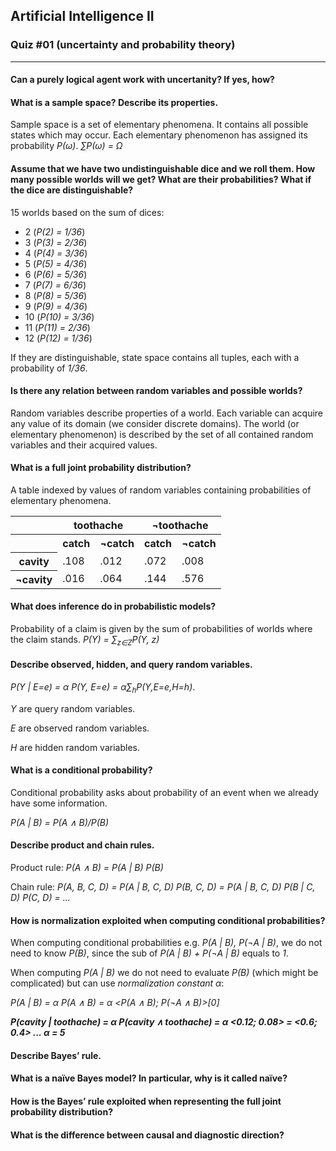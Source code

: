 ## Artificial Intelligence II
### Quiz &num;01 (uncertainty and probability theory)
___
#### Can a purely logical agent work with uncertanity? If yes, how?

#### What is a sample space? Describe its properties.
Sample space is a set of elementary phenomena. It contains all possible states which may occur. Each elementary phenomenon has assigned its probability *P(&#969;)*. *&sum;P(&#969;) = &#937;*

#### Assume that we have two undistinguishable dice and we roll them. How many possible worlds will we get? What are their probabilities? What if the dice are distinguishable?
15 worlds based on the sum of dices:
- 2 (*P(2) = 1/36*)
- 3 (*P(3) = 2/36*)
- 4 (*P(4) = 3/36*)
- 5 (*P(5) = 4/36*)
- 6 (*P(6) = 5/36*)
- 7 (*P(7) = 6/36*)
- 8 (*P(8) = 5/36*)
- 9 (*P(9) = 4/36*)
- 10 (*P(10) = 3/36*)
- 11 (*P(11) = 2/36*)
- 12 (*P(12) = 1/36*)

If they are distinguishable, state space contains all tuples, each with a probability of *1/36*.

#### Is there any relation between random variables and possible worlds?
Random variables describe properties of a world. Each variable can acquire any value of its domain (we consider discrete domains). The world (or elementary phenomenon) is described by the set of all contained random variables and their acquired values.

#### What is a full joint probability distribution?
A table indexed by values of random variables containing probabilities of elementary phenomena.

<table>
  <tr> <th/>                  <th colspan=2>     toothache     </th> <th colspan=2>  &not;toothache   </th> </tr>
  <tr> <th/>                  <th> catch </th> <th> &not;catch </th> <th> catch </th> <th> &not;catch </th> </tr>
  <tr> <th> cavity      </th> <td> .108  </td> <td>    .012    </td> <td> .072  </td> <td>    .008    </td> </tr>
  <tr> <th> &not;cavity </th> <td> .016  </td> <td>    .064    </td> <td> .144  </td> <td>    .576    </td> </tr>
</table>

#### What does inference do in probabilistic models?
Probability of a claim is given by the sum of probabilities of worlds where the claim stands. *P(Y) = &sum;<sub>z&in;Z</sub>P(Y, z)*

#### Describe observed, hidden, and query random variables.
*P(Y | E=e) = &alpha; P(Y, E=e) = &alpha;&sum;<sub>h</sub>P(Y,E=e,H=h)*.

*Y* are query random variables.

*E* are observed random variables.

*H* are hidden random variables.

#### What is a conditional probability?
Conditional probability asks about probability of an event when we already have some information.

*P(A | B) = P(A &and; B)/P(B)*

#### Describe product and chain rules.
Product rule: *P(A &and; B) = P(A | B) P(B)*

Chain rule: *P(A, B, C, D) = P(A | B, C, D) P(B, C, D) = P(A | B, C, D) P(B | C, D) P(C, D) = ...*

#### How is normalization exploited when computing conditional probabilities?
When computing conditional probabilities e.g. *P(A | B), P(&not;A | B)*, we do not need to know *P(B)*, since the sub of *P(A | B) + P(&not;A | B)* equals to *1*.

When computing *P(A | B)* we do not need to evaluate *P(B)* (which might be complicated) but can use *normalization constant &alpha;*:

*P(A | B) = &alpha; P(A &and; B) = &alpha; <P(A &and; B); P(&not;A &and; B)>\[0]*

***P(cavity | toothache) = &alpha; P(cavity &and; toothache) = &alpha; <0.12; 0.08> = <0.6; 0.4> ... &alpha; = 5***

#### Describe Bayes’ rule.

#### What is a naïve Bayes model? In particular, why is it called naïve?

#### How is the Bayes’ rule exploited when representing the full joint probability distribution?

#### What is the difference between causal and diagnostic direction?
